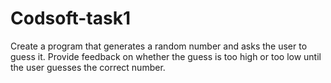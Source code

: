# Codsoft-task1
Create a program that generates a random number and asks the user to guess it. Provide feedback on whether the guess is too high or too low until the user guesses the correct number.
